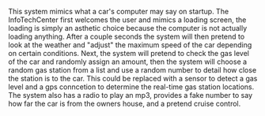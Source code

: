 <!--
#Programmer: Keegan Gallagher
#Date: Febuary 21, 2023
#Program: InfoTechCenter 4.1 ReadMe 
-->
<p><font="+7"INFO TECH CENTER 4.1<font></p>
<p><font="+3">This system mimics what a car's computer may say on startup. The InfoTechCenter first welcomes the user and mimics a loading screen, the loading is simply an asthetic choice because the computer is not actually loading anything. After a couple seconds the system will then pretend to look at the weather and "adjust" the maximum speed of the car depending on certain conditions. Next, the system will pretend to check the gas level of the car and randomly assign an amount, then the system will choose a random gas station from a list and use a random number to detail how close the station is to the car. This could be replaced with a sensor to detect a gas level and a gps conncetion to determine the real-time gas station locations. The system also has a radio to play an mp3, provides a fake number to say how far the car is from the owners house, and a pretend cruise control.<font></p>
